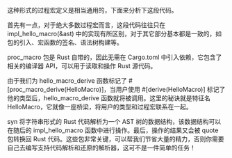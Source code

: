 这种形式的过程宏定义是相当通用的，下面来分析下这段代码。

首先有一点，对于绝大多数过程宏而言，这段代码往往只在 impl_hello_macro(&ast) 中的实现有所区别，对于其它部分基本都是一致的，如包的引入、宏函数的签名、语法树构建等。

proc_macro 包是 Rust 自带的，因此无需在 Cargo.toml 中引入依赖，它包含了相关的编译器 API，可以用于读取和操作 Rust 源代码。

由于我们为 hello_macro_derive 函数标记了 #[proc_macro_derive(HelloMacro)]，当用户使用 #[derive(HelloMacro)] 标记了他的类型后，hello_macro_derive 函数就将被调用。这里的秘诀就是特征名 HelloMacro，它就像一座桥梁，将用户的类型和过程宏联系在一起。

syn 将字符串形式的 Rust 代码解析为一个 AST 树的数据结构，该数据结构可以在随后的 impl_hello_macro 函数中进行操作。最后，操作的结果又会被 quote 包转换回 Rust 代码。这些包非常关键，可以帮我们节省大量的精力，否则你需要自己去编写支持代码解析和还原的解析器，这可不是一件简单的任务！
